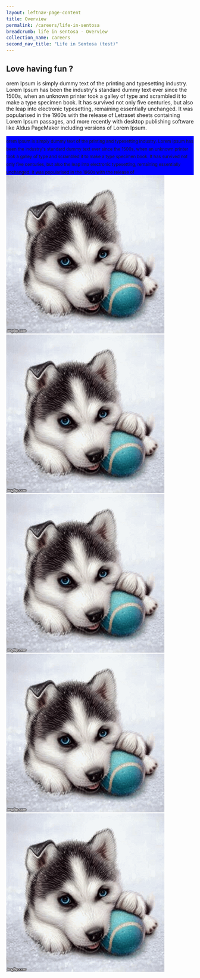 ```yaml
---
layout: leftnav-page-content
title: Overview
permalink: /careers/life-in-sentosa
breadcrumb: life in sentosa - Overview
collection_name: careers
second_nav_title: "Life in Sentosa (test)"
---
```

## Love having fun ?
orem Ipsum is simply dummy text of the printing and typesetting industry. Lorem Ipsum has been the industry's standard dummy text ever since the 1500s, when an unknown printer took a galley of type and scrambled it to make a type specimen book. It has survived not only five centuries, but also the leap into electronic typesetting, remaining essentially unchanged. It was popularised in the 1960s with the release of Letraset sheets containing Lorem Ipsum passages, and more recently with desktop publishing software like Aldus PageMaker including versions of Lorem Ipsum.  

 <div class="row"">
	<div class="col is-4" style="background-color:blue">
		<sub>orem Ipsum is simply dummy text of the printing and typesetting industry. Lorem Ipsum has been the industry's standard dummy text ever since the 1500s, when an unknown printer took a galley of type and scrambled it to make a type specimen book. It has survived not only five centuries, but also the leap into electronic typesetting, remaining essentially unchanged. It was popularised in the 1960s with the release of</sub>
	</div>
	<div class="col is-4"  style="background-color:orange>
		<figure style="margin:0;">
			<img src="/images/test/testimagev1.gif" alt="Image of SND"/>
		</figure>
	</div>
	<div class="col is-4"  style="background-color:orange>
		<figure style="margin:0;">
			<img src="/images/test/testimagev1.gif" alt="Image of SND"/>
		</figure>
	</div>
</div>
 <div class="row">
	<div class="col is-4">
		<figure style="margin:0;">
			<img src="/images/test/testimagev1.gif" alt="Image of SND"/>	
		</figure>
	</div>
	<div class="col is-4">
		<figure style="margin:0;">
			<img src="/images/test/testimagev1.gif" alt="Image of SND"/>
		</figure>
	</div>
	<div class="col is-4">
		<figure style="margin:0;">
			<img src="/images/test/testimagev1.gif" alt="Image of SND"/>
		</figure>
	</div>
</div>
